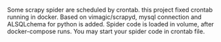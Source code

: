 Some scrapy spider are scheduled by crontab. this project fixed crontab running in docker.
Based on vimagic/scrapyd, mysql connection and ALSQLchema for python is added.
Spider code is loaded in volume, after docker-compose runs.
You may start your spider code in crontab file.
